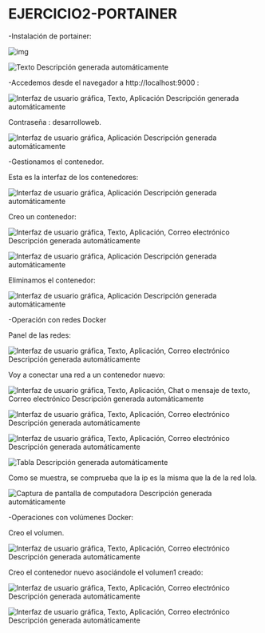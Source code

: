 #	EJERCICIO2-PORTAINER

-Instalación de portainer:

![img](file:///C:/Users/alumno/AppData/Local/Temp/msohtmlclip1/01/clip_image002.gif)

![Texto  Descripción generada automáticamente](file:///C:/Users/alumno/AppData/Local/Temp/msohtmlclip1/01/clip_image004.gif)

-Accedemos desde el navegador a http://localhost:9000 :

![Interfaz de usuario gráfica, Texto, Aplicación  Descripción generada automáticamente](file:///C:/Users/alumno/AppData/Local/Temp/msohtmlclip1/01/clip_image006.gif)

Contraseña : desarrolloweb.

![Interfaz de usuario gráfica, Aplicación  Descripción generada automáticamente](file:///C:/Users/alumno/AppData/Local/Temp/msohtmlclip1/01/clip_image008.gif)

-Gestionamos el contenedor.

Esta es la interfaz de los contenedores:

![Interfaz de usuario gráfica, Aplicación  Descripción generada automáticamente](file:///C:/Users/alumno/AppData/Local/Temp/msohtmlclip1/01/clip_image010.gif)

Creo un contenedor:

![Interfaz de usuario gráfica, Texto, Aplicación, Correo electrónico  Descripción generada automáticamente](file:///C:/Users/alumno/AppData/Local/Temp/msohtmlclip1/01/clip_image012.gif)

![Interfaz de usuario gráfica, Aplicación  Descripción generada automáticamente](file:///C:/Users/alumno/AppData/Local/Temp/msohtmlclip1/01/clip_image014.gif)

Eliminamos el contenedor:

![Interfaz de usuario gráfica, Aplicación  Descripción generada automáticamente](file:///C:/Users/alumno/AppData/Local/Temp/msohtmlclip1/01/clip_image016.gif)

 

-Operación con redes Docker

Panel de las redes:

![Interfaz de usuario gráfica, Texto, Aplicación, Correo electrónico  Descripción generada automáticamente](file:///C:/Users/alumno/AppData/Local/Temp/msohtmlclip1/01/clip_image018.gif)

 

 

Voy a conectar una red a un contenedor nuevo:

![Interfaz de usuario gráfica, Texto, Aplicación, Chat o mensaje de texto, Correo electrónico  Descripción generada automáticamente](file:///C:/Users/alumno/AppData/Local/Temp/msohtmlclip1/01/clip_image020.gif)

![Interfaz de usuario gráfica, Texto, Aplicación, Correo electrónico  Descripción generada automáticamente](file:///C:/Users/alumno/AppData/Local/Temp/msohtmlclip1/01/clip_image022.gif)

![Interfaz de usuario gráfica, Texto, Aplicación, Correo electrónico  Descripción generada automáticamente](file:///C:/Users/alumno/AppData/Local/Temp/msohtmlclip1/01/clip_image024.gif)

![Tabla  Descripción generada automáticamente](file:///C:/Users/alumno/AppData/Local/Temp/msohtmlclip1/01/clip_image026.gif)

Como se muestra, se comprueba que la ip es la misma que la de la red lola.

![Captura de pantalla de computadora  Descripción generada automáticamente](file:///C:/Users/alumno/AppData/Local/Temp/msohtmlclip1/01/clip_image028.gif)

 

 

 

 

 

-Operaciones con volúmenes Docker:

Creo el volumen.

![Interfaz de usuario gráfica, Texto, Aplicación, Correo electrónico  Descripción generada automáticamente](file:///C:/Users/alumno/AppData/Local/Temp/msohtmlclip1/01/clip_image030.gif)

Creo el contenedor nuevo asociándole el volumen1 creado:

![Interfaz de usuario gráfica, Texto, Aplicación, Correo electrónico  Descripción generada automáticamente](file:///C:/Users/alumno/AppData/Local/Temp/msohtmlclip1/01/clip_image032.gif)

![Interfaz de usuario gráfica, Texto, Aplicación, Correo electrónico  Descripción generada automáticamente](file:///C:/Users/alumno/AppData/Local/Temp/msohtmlclip1/01/clip_image034.gif)